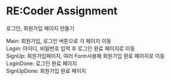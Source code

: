 
# RE:Coder Assignment

로그인, 회원가입 페이지 만들기

Main: 회원가입, 로그인 버튼으로 각 페이지 이동 <br/>
Login: 아이디, 비밀번호 입력 후 로그인 완료 페이지로 이동 <br />
SignUp: 회원가입페이지, 여러 Form사용해 회원가입 완료 페이지로 이동 <br />
LoginDone: 로그인 완료 페이지 <br />
SignUpDone: 회원가입 완료 페이지
